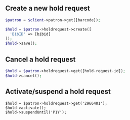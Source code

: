 ## Create a new hold request
```php
$patron = $client->patron->get([barcode]);

$hold = $patron->holdrequest->create([
  'BibID' => [bibid] 
]);
$hold->save();
```
## Cancel a hold request
```php
$hold = $patron->holdrequest->get([hold-request-id]);
$hold->cancel();
```

## Activate/suspend a hold request
```
$hold = $patron->holdrequest->get('2966401');
$hold->activate();
$hold->suspendUntil('P1Y');
```

